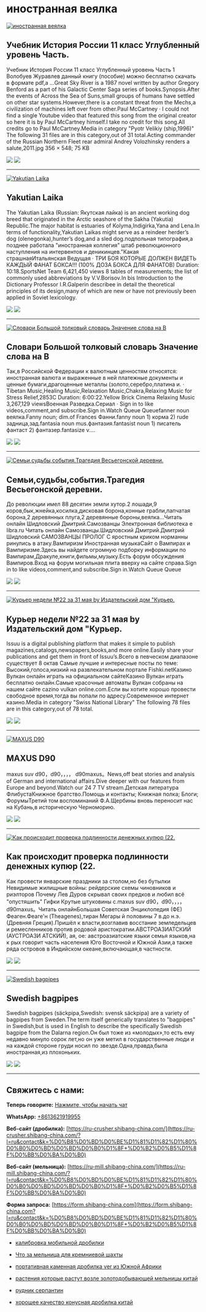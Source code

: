 # иностранная веялка

<a href="https://swt.shibang-china.com/?l=ru&img&k=%D0%B8%D0%BD%D0%BE%D1%81%D1%82%D1%80%D0%B0%D0%BD%D0%BD%D0%B0%D1%8F+%D0%B2%D0%B5%D1%8F%D0%BB%D0%BA%D0%B0" target="_blank">![иностранная веялка](http://static.shibang-china.com/all-800x300/548.jpg)</a>

## Учебник История России 11 класс Углубленный уровень Часть.
Учебник История России 11 класс Углубленный уровень Часть 1 Волобуев Журавлев данный книгу (пособие) можно бесплатно скачать в формате pdf,а …Great Sky River is a 1987 novel written by author Gregory Benford as a part of his Galactic Center Saga series of books.Synopsis.After the events of Across the Sea of Suns,small groups of humans have settled on other star systems.However,there is a constant threat from the Mechs,a civilization of machines left over from other.Paul McCartney&nbsp;&#0183;&#32;I could not find a single Youtube video that featured this song from the original creator so here it is by Paul McCartney himself.I take no credit for this song.All credits go to Paul McCartney.Media in category &quot;Pyotr Velikiy (ship,1996)&quot; The following 31 files are in this category,out of 31 total.Acting commander of the Russian Northern Fleet rear admiral Andrey Volozhinsky renders a salute,2011.jpg 356 &#215; 548; 75 KB


<a href="https://whatsapp.shibangsoft.com/WhatsApp.php" target="_blank" title="WhatsApp">![](http://static.shibang-china.com/icon/whatsapp.png)</a> <a href="https://swt.shibang-china.com/?l=ru&icon&k=%D0%B8%D0%BD%D0%BE%D1%81%D1%82%D1%80%D0%B0%D0%BD%D0%BD%D0%B0%D1%8F+%D0%B2%D0%B5%D1%8F%D0%BB%D0%BA%D0%B0" target="_blank">![](http://static.shibang-china.com/icon/chat-ru.png)</a>

---

<a href="https://swt.shibang-china.com/?l=ru&img&k=%D0%B8%D0%BD%D0%BE%D1%81%D1%82%D1%80%D0%B0%D0%BD%D0%BD%D0%B0%D1%8F+%D0%B2%D0%B5%D1%8F%D0%BB%D0%BA%D0%B0" target="_blank">![Yakutian Laika](http://static.shibang-china.com/all-800x300/1366.jpg)</a>

## Yakutian Laika
The Yakutian Laika (Russian: Якутская лайка) is an ancient working dog breed that originated in the Arctic seashore of the Sakha (Yakutia) Republic.The major habitat is estuaries of Kolyma,Indigirka,Yana and Lena.In terms of functionality,Yakutian Laikas might serve as a reindeer herder’s dog (olenegonka),hunter’s dog,and a sled dog.подпольная типография,а позднее работала &quot;иностранная коллегия&quot; штаб революционного наступления на интервентов и деникинцев.&quot;Какая страшнаяИтальянская Ведущая&nbsp;&#0183;&#32;ТРИ БОЯ КОТОРЫЕ ДОЛЖЕН ВИДЕТЬ КАЖДЫЙ ФАНАТ БОКСА!!! (100% ДОЗА БОКСА ДЛЯ ФАНАТОВ) Duration: 10:18.SportsNet Team 6,421,450 views 8 tables of measurements; the list of commonly used abbreviations by V.V.Borisov.In bis Introduction to the Dictionary Professor I.R.Galperin describee in detail the theoretical principles of its design,many of which are new or have not previously been applied in Soviet lexicology.


<a href="https://whatsapp.shibangsoft.com/WhatsApp.php" target="_blank" title="WhatsApp">![](http://static.shibang-china.com/icon/whatsapp.png)</a> <a href="https://swt.shibang-china.com/?l=ru&icon&k=%D0%B8%D0%BD%D0%BE%D1%81%D1%82%D1%80%D0%B0%D0%BD%D0%BD%D0%B0%D1%8F+%D0%B2%D0%B5%D1%8F%D0%BB%D0%BA%D0%B0" target="_blank">![](http://static.shibang-china.com/icon/chat-ru.png)</a>

---

<a href="https://swt.shibang-china.com/?l=ru&img&k=%D0%B8%D0%BD%D0%BE%D1%81%D1%82%D1%80%D0%B0%D0%BD%D0%BD%D0%B0%D1%8F+%D0%B2%D0%B5%D1%8F%D0%BB%D0%BA%D0%B0" target="_blank">![Словари Большой толковый словарь Значение слова на В](http://static.shibang-china.com/all-800x300/310.jpg)</a>

## Словари Большой толковый словарь Значение слова на В
Так,в Российской Федерации к валютным ценностям относятся: иностранная валюта и выраженные в ней платежные документы и ценные бумаги,драгоценные металлы (золото,серебро,платина и.&nbsp;&#0183;&#32;Tibetan Music,Healing Music,Relaxation Music,Chakra,Relaxing Music for Stress Relief,2853C Duration: 6:00:22.Yellow Brick Cinema Relaxing Music 3,267,129 viewsВоенная Разведка.Сериал&nbsp;&#0183;&#32;Sign in to like videos,comment,and subscribe.Sign in.Watch Queue Queuefanner noun веялка.Fanny noun; dim.of Frances Фанни.fanny noun 1) корма 2) rude задница,зад.fantasia noun mus.фантазия.fantasist noun 1) писатель фантаст 2) фантазер.fantasize v.…


<a href="https://whatsapp.shibangsoft.com/WhatsApp.php" target="_blank" title="WhatsApp">![](http://static.shibang-china.com/icon/whatsapp.png)</a> <a href="https://swt.shibang-china.com/?l=ru&icon&k=%D0%B8%D0%BD%D0%BE%D1%81%D1%82%D1%80%D0%B0%D0%BD%D0%BD%D0%B0%D1%8F+%D0%B2%D0%B5%D1%8F%D0%BB%D0%BA%D0%B0" target="_blank">![](http://static.shibang-china.com/icon/chat-ru.png)</a>

---

<a href="https://swt.shibang-china.com/?l=ru&img&k=%D0%B8%D0%BD%D0%BE%D1%81%D1%82%D1%80%D0%B0%D0%BD%D0%BD%D0%B0%D1%8F+%D0%B2%D0%B5%D1%8F%D0%BB%D0%BA%D0%B0" target="_blank">![Семьи,судьбы,события.Трагедия Весьегонской деревни.](http://static.shibang-china.com/all-800x300/690.jpg)</a>

## Семьи,судьбы,события.Трагедия Весьегонской деревни.
До революции имел 88 десятин земли хутор.2 лошади,9 коров,бык,жнейка,косилка,дисковая борона,конные грабли,лапчатая борона,2 деревянных плуга,2 деревянные бороны,веялка…Читать онлайн Шидловский Дмитрий.Самозванцы Электронная библиотека e libra.ru Читать онлайн Самозванцы.Шидловский Дмитрий.Дмитрий Шидловский САМОЗВАНЦЫ ПРОЛОГ С яростным криком норманны ринулись в атаку.Вампиризм Иностранная музыкаСайт о Вампирах и Вампиризме.Здесь вы найдете огромную подборку информации по Вампирам,Дракуле,книги,фильмы,музыку.Есть форум обсуждения Вампиров.Вход на форум могильная плита вверху на сайте справа.Sign in to like videos,comment,and subscribe.Sign in.Watch Queue Queue


<a href="https://whatsapp.shibangsoft.com/WhatsApp.php" target="_blank" title="WhatsApp">![](http://static.shibang-china.com/icon/whatsapp.png)</a> <a href="https://swt.shibang-china.com/?l=ru&icon&k=%D0%B8%D0%BD%D0%BE%D1%81%D1%82%D1%80%D0%B0%D0%BD%D0%BD%D0%B0%D1%8F+%D0%B2%D0%B5%D1%8F%D0%BB%D0%BA%D0%B0" target="_blank">![](http://static.shibang-china.com/icon/chat-ru.png)</a>

---

<a href="https://swt.shibang-china.com/?l=ru&img&k=%D0%B8%D0%BD%D0%BE%D1%81%D1%82%D1%80%D0%B0%D0%BD%D0%BD%D0%B0%D1%8F+%D0%B2%D0%B5%D1%8F%D0%BB%D0%BA%D0%B0" target="_blank">![Курьер недели №22 за 31 мая by Издательский дом &quot;Курьер.](http://static.shibang-china.com/all-800x300/568.jpg)</a>

## Курьер недели №22 за 31 мая by Издательский дом &quot;Курьер.
Issuu is a digital publishing platform that makes it simple to publish magazines,catalogs,newspapers,books,and more online.Easily share your publications and get them in front of Issuu’s.Всего в певческом диапазоне существует 8 октав Самые лучшие и интересные посты по теме: Высокий,голоса,низкий на развлекательном портале Fishki.netКазино Вулкан онлайн играть на официальном сайтеКазино Вулкан играть бесплатно онлайн.Самые красочные автоматы Вулкан собраны на нашем сайте cazino vulkan online.com.Если вы хотите хорошо провести свободное время,тогда вы попали по адресу.Современное интернет казино.Media in category &quot;Swiss National Library&quot; The following 78 files are in this category,out of 78 total.


<a href="https://whatsapp.shibangsoft.com/WhatsApp.php" target="_blank" title="WhatsApp">![](http://static.shibang-china.com/icon/whatsapp.png)</a> <a href="https://swt.shibang-china.com/?l=ru&icon&k=%D0%B8%D0%BD%D0%BE%D1%81%D1%82%D1%80%D0%B0%D0%BD%D0%BD%D0%B0%D1%8F+%D0%B2%D0%B5%D1%8F%D0%BB%D0%BA%D0%B0" target="_blank">![](http://static.shibang-china.com/icon/chat-ru.png)</a>

---

<a href="https://swt.shibang-china.com/?l=ru&img&k=%D0%B8%D0%BD%D0%BE%D1%81%D1%82%D1%80%D0%B0%D0%BD%D0%BD%D0%B0%D1%8F+%D0%B2%D0%B5%D1%8F%D0%BB%D0%BA%D0%B0" target="_blank">![MAXUS D90](http://static.shibang-china.com/all-800x300/703.jpg)</a>

## MAXUS D90
maxus suv d90，d90，，，， d90maxus。News,off beat stories and analysis of German and international affairs.Dive deeper with our features from Europe and beyond.Watch our 24 7 TV stream.Детская литература ФлибустаКнижное братство.Помощь и контакты; Книжная полка; Блоги; ФорумыТретий том воспоминаний Ф.А.Щербины вновь переносит нас на Кубань,в историческую Черноморию.


<a href="https://whatsapp.shibangsoft.com/WhatsApp.php" target="_blank" title="WhatsApp">![](http://static.shibang-china.com/icon/whatsapp.png)</a> <a href="https://swt.shibang-china.com/?l=ru&icon&k=%D0%B8%D0%BD%D0%BE%D1%81%D1%82%D1%80%D0%B0%D0%BD%D0%BD%D0%B0%D1%8F+%D0%B2%D0%B5%D1%8F%D0%BB%D0%BA%D0%B0" target="_blank">![](http://static.shibang-china.com/icon/chat-ru.png)</a>

---

<a href="https://swt.shibang-china.com/?l=ru&img&k=%D0%B8%D0%BD%D0%BE%D1%81%D1%82%D1%80%D0%B0%D0%BD%D0%BD%D0%B0%D1%8F+%D0%B2%D0%B5%D1%8F%D0%BB%D0%BA%D0%B0" target="_blank">![Как происходит проверка подлинности денежных купюр (22.](http://static.shibang-china.com/all-800x300/1509.jpg)</a>

## Как происходит проверка подлинности денежных купюр (22.
Как провести январские праздники за столом,но без бутылки Невидимые жилищные войны: рейдерские схемы чиновников и риэлторов Почему Лев Дуров скрывал своих предков и любил всё &quot;опустяшить&quot; Гифки Крутые штуковины с.maxus suv d90，d90，，，， d90maxus。Читать онлайнБольшая Советская Энциклопедия (ФЕ) Феаген.Феаге'н (Theagenes),тиран Мегары й половины 7 в.до н.э.(Древняя Греция).Пришёл к власти,возглавив восстание земледельцев и ремесленников против родовой аристократии.АВСТРОАЗИАТСКИЙ (АУСТРОАЗИ АТСКИЙ), ая, ое: австроазиатские языки семья языков,на к рых говорит часть населения Юго Восточной и Южной Азии,а также ряда островов в Индийском океане,включающая,в частности.


<a href="https://whatsapp.shibangsoft.com/WhatsApp.php" target="_blank" title="WhatsApp">![](http://static.shibang-china.com/icon/whatsapp.png)</a> <a href="https://swt.shibang-china.com/?l=ru&icon&k=%D0%B8%D0%BD%D0%BE%D1%81%D1%82%D1%80%D0%B0%D0%BD%D0%BD%D0%B0%D1%8F+%D0%B2%D0%B5%D1%8F%D0%BB%D0%BA%D0%B0" target="_blank">![](http://static.shibang-china.com/icon/chat-ru.png)</a>

---

<a href="https://swt.shibang-china.com/?l=ru&img&k=%D0%B8%D0%BD%D0%BE%D1%81%D1%82%D1%80%D0%B0%D0%BD%D0%BD%D0%B0%D1%8F+%D0%B2%D0%B5%D1%8F%D0%BB%D0%BA%D0%B0" target="_blank">![Swedish bagpipes](http://static.shibang-china.com/all-800x300/292.jpg)</a>

## Swedish bagpipes
Swedish bagpipes (s&#228;ckpipa,Swedish: svensk s&#228;ckpipa) are a variety of bagpipes from Sweden.The term itself generically translates to &quot;bagpipes&quot; in Swedish,but is used in English to describe the specifically Swedish bagpipe from the Dalarna region.Он был тоже из &#171;молодых&#187;,то есть ему недавно минуло сорок лет,но он уже метил в государственные люди и на каждой стороне груди носил по звезде.Одна,правда,была иностранная,из плохоньких.

<a href="https://whatsapp.shibangsoft.com/WhatsApp.php" target="_blank" title="WhatsApp">![](http://static.shibang-china.com/icon/whatsapp.png)</a> <a href="https://swt.shibang-china.com/?l=ru&icon&k=%D0%B8%D0%BD%D0%BE%D1%81%D1%82%D1%80%D0%B0%D0%BD%D0%BD%D0%B0%D1%8F+%D0%B2%D0%B5%D1%8F%D0%BB%D0%BA%D0%B0" target="_blank">![](http://static.shibang-china.com/icon/chat-ru.png)</a>

---
## Свяжитесь с нами:

**Теперь говорите:** [Нажмите, чтобы начать чат](https://swt.shibang-china.com?l=ru&contact&k=%D0%B8%D0%BD%D0%BE%D1%81%D1%82%D1%80%D0%B0%D0%BD%D0%BD%D0%B0%D1%8F+%D0%B2%D0%B5%D1%8F%D0%BB%D0%BA%D0%B0)

**WhatsApp:**  [+8613621919955](https://whatsapp.shibangsoft.com/WhatsApp.php)

**Веб-сайт (дробилка):** [https://ru-crusher.shibang-china.com/](https://ru-crusher.shibang-china.com/?l=ru&contact&k=%D0%B8%D0%BD%D0%BE%D1%81%D1%82%D1%80%D0%B0%D0%BD%D0%BD%D0%B0%D1%8F+%D0%B2%D0%B5%D1%8F%D0%BB%D0%BA%D0%B0)

**Веб-сайт (мельница):** [https://ru-mill.shibang-china.com/](https://ru-mill.shibang-china.com/?l=ru&contact&k=%D0%B8%D0%BD%D0%BE%D1%81%D1%82%D1%80%D0%B0%D0%BD%D0%BD%D0%B0%D1%8F+%D0%B2%D0%B5%D1%8F%D0%BB%D0%BA%D0%B0)

**Форма запроса:** [https://form.shibang-china.com](https://form.shibang-china.com?l=ru&contact&k=%D0%B8%D0%BD%D0%BE%D1%81%D1%82%D1%80%D0%B0%D0%BD%D0%BD%D0%B0%D1%8F+%D0%B2%D0%B5%D1%8F%D0%BB%D0%BA%D0%B0)

* [калибровка мобильной дробилки](../135/%D0%BA%D0%B0%D0%BB%D0%B8%D0%B1%D1%80%D0%BE%D0%B2%D0%BA%D0%B0%20%D0%BC%D0%BE%D0%B1%D0%B8%D0%BB%D1%8C%D0%BD%D0%BE%D0%B9%20%D0%B4%D1%80%D0%BE%D0%B1%D0%B8%D0%BB%D0%BA%D0%B8.md)

* [Что за мельница для кремниевой шахты](../133/%D0%A7%D1%82%D0%BE%20%D0%B7%D0%B0%20%D0%BC%D0%B5%D0%BB%D1%8C%D0%BD%D0%B8%D1%86%D0%B0%20%D0%B4%D0%BB%D1%8F%20%D0%BA%D1%80%D0%B5%D0%BC%D0%BD%D0%B8%D0%B5%D0%B2%D0%BE%D0%B9%20%D1%88%D0%B0%D1%85%D1%82%D1%8B.md)

* [портативная каменная дробилка ver из Южной Африки](../131/%D0%BF%D0%BE%D1%80%D1%82%D0%B0%D1%82%D0%B8%D0%B2%D0%BD%D0%B0%D1%8F%20%D0%BA%D0%B0%D0%BC%D0%B5%D0%BD%D0%BD%D0%B0%D1%8F%20%D0%B4%D1%80%D0%BE%D0%B1%D0%B8%D0%BB%D0%BA%D0%B0%20ver%20%D0%B8%D0%B7%20%D0%AE%D0%B6%D0%BD%D0%BE%D0%B9%20%D0%90%D1%84%D1%80%D0%B8%D0%BA%D0%B8.md)

* [растения которые растут возле золотодобывающей мельницы китай](../134/%D1%80%D0%B0%D1%81%D1%82%D0%B5%D0%BD%D0%B8%D1%8F%20%D0%BA%D0%BE%D1%82%D0%BE%D1%80%D1%8B%D0%B5%20%D1%80%D0%B0%D1%81%D1%82%D1%83%D1%82%20%D0%B2%D0%BE%D0%B7%D0%BB%D0%B5%20%D0%B7%D0%BE%D0%BB%D0%BE%D1%82%D0%BE%D0%B4%D0%BE%D0%B1%D1%8B%D0%B2%D0%B0%D1%8E%D1%89%D0%B5%D0%B9%20%D0%BC%D0%B5%D0%BB%D1%8C%D0%BD%D0%B8%D1%86%D1%8B%20%D0%BA%D0%B8%D1%82%D0%B0%D0%B9.md)

* [рудник серпантин](../135/%D1%80%D1%83%D0%B4%D0%BD%D0%B8%D0%BA%20%D1%81%D0%B5%D1%80%D0%BF%D0%B0%D0%BD%D1%82%D0%B8%D0%BD.md)

* [хорошее качество конусная дробилка китай](../131/%D1%85%D0%BE%D1%80%D0%BE%D1%88%D0%B5%D0%B5%20%D0%BA%D0%B0%D1%87%D0%B5%D1%81%D1%82%D0%B2%D0%BE%20%D0%BA%D0%BE%D0%BD%D1%83%D1%81%D0%BD%D0%B0%D1%8F%20%D0%B4%D1%80%D0%BE%D0%B1%D0%B8%D0%BB%D0%BA%D0%B0%20%D0%BA%D0%B8%D1%82%D0%B0%D0%B9.md)
